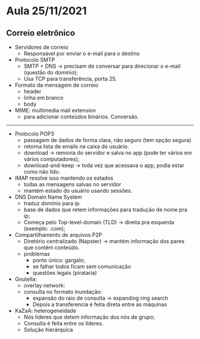 # Aula 25/11/2021

## Correio eletrônico

- Servidores de correio
    - Responsável por enviar o e-mail para o destino
- Protocolo SMTP
    - SMTP + DNS -> precisam de conversar para direcionar o e-mail (questão do domínio);
    - Usa TCP para transferência, porta 25.
- Formato da mensagem de correio
    - header
    - linha em branco
    - body
- MIME: multimedia mail extension
    - para adicionar conteúdos binários. Conversão.
---

- Protocolo POP3
    - passagem de dados de forma clara, não seguro (tem opção segura)
    - retorna lista de emails na caixa do usuário.
    - download -> removia do servidor e salva no app (pode ter vários em vários computadores);
    - download-and-keep -> toda vez que acessava o app, podia estar como não lido.
- IMAP resolve isso mantendo os estados
    - todas as mensagens salvas no servidor
    - mantém estado do usuário usando sessões.
- DNS Domain Name System
    - traduz domínio para ip.
    - base de dados que retem informações para tradução de nome pra ip;
    - Começa pelo Top-level-domain (TLD) -> direita pra esquerda (exemplo: .com);
- Compartilhamento de arquivos P2P
    - Diretório centralizado (Napster) -> mantém informação dos pares que contém conteúdo.
    - problemas
        - ponto único: gargalo;
        - se falhar todos ficam sem comunicação
        - questões legais (pirataria)
- Gnutella:
    - overlay network:
    - consulta no formato inundação:
        - expansão do raio de consulta -> expanding ring search
        - Depois a transferencia é feita direta entre as máquinas
- KaZaA: heterogeneidade
    - Nós lideres que detem informação dos nós de grupo;
    - Consulta é feita entre os líderes.
    - Solução hierárquica

